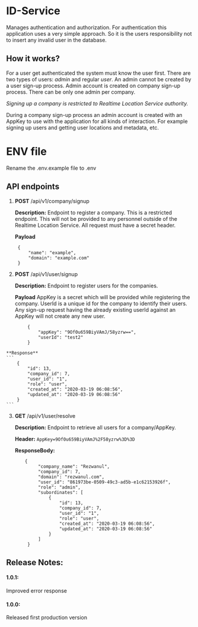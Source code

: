 # ID-Service
Manages authentication and authorization. For authentication this application uses a very 
simple approach. So it is the users responsibility not to insert any invalid user in the 
database.

## How it works?
For a user get authenticated the system must know the user first. There are two types of 
users: *admin* and regular *user*. An admin cannot be created by a user sign-up process.
Admin account is created on company sign-up process. There can be only one admin per company.

*Signing up a company is restricted to Realtime Location Service authority.* 

During a company sign-up process an admin account is created with an AppKey to use with the
application for all kinds of interaction. For example signing up users and getting user 
locations and metadata, etc.

# ENV file
Rename the .env.example file to .env

## API endpoints

1. **POST** /api/v1/company/signup
   
   **Description:** Endpoint to register a company. This is a restricted endpoint. This will not be provided to any personnel
   outside of the Realtime Location Service. All request must have a secret header.
   
   **Payload** 
        
        {
            "name": "example",
            "domain": "example.com"
        }
    
2. **POST** /api/v1/user/signup
   
   **Description:** Endpoint to register users for the companies.
   
   **Payload** AppKey is a secret which will be provided while registering the company.
   UserId is a unique id for the company to identify their users. Any sign-up request 
   having the already existing userId against an AppKey will not create any new user.
        
``` 
        {
            "appKey": "9Of0u659BiyVAmJ/58yzrw==",
            "userId": "test2"
        }
```
    **Response** 
    ```
        {
            "id": 13,
            "company_id": 7,
            "user_id": "1",
            "role": "user",
            "created_at": "2020-03-19 06:08:56",
            "updated_at": "2020-03-19 06:08:56"
        }
    ```

3. **GET** /api/v1/user/resolve
   
   **Description:** Endpoint to retrieve all users for a company/AppKey.
   
   **Header:** `AppKey=9Of0u659BiyVAmJ%2F58yzrw%3D%3D`
        
   **ResponseBody:**
```   
       {
            "company_name": "Rezwanul",
            "company_id": 7,
            "domain": "rezwanul.com",
            "user_id": "861973be-0509-49c3-ad5b-e1c62153926f",
            "role": "admin",
            "subordinates": [
                {
                    "id": 13,
                    "company_id": 7,
                    "user_id": "1",
                    "role": "user",
                    "created_at": "2020-03-19 06:08:56",
                    "updated_at": "2020-03-19 06:08:56"
                }
            ]
        }
```

## Release Notes:
#### 1.0.1: 
Improved error response
#### 1.0.0: 
Released first production version